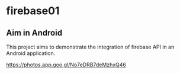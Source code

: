 # firebase01
## Aim in Android

This project aims to demonstrate the integration of firebase API in an Android application.


https://photos.app.goo.gl/No7eDRB7deMzhxQ46
